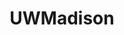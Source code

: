 ---
title: UWMadison
crosslinks:
- Temple
- LSU
- place
- uofmn
- TheB1G
- madisonwi
- UMD
- politics
- nosleep
- premed
- collegeresults
---